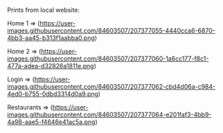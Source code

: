 Prints from local website:

Home 1 => (https://user-images.githubusercontent.com/84603507/207377055-4440cca6-6870-4bb3-aa45-b313f1aabba0.png)

Home 2 => (https://user-images.githubusercontent.com/84603507/207377060-1a6cc177-f8c1-477a-adea-d32826a1811e.png)

Login => (https://user-images.githubusercontent.com/84603507/207377062-cbd4d06a-c984-4ed0-b755-0dbd3314d0a9.png)

Restaurants => (https://user-images.githubusercontent.com/84603507/207377064-e201faf3-4bb9-4a98-aae5-f4646e41ac5a.png)
